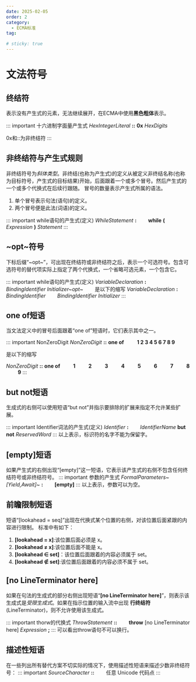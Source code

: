 ```yaml
---
date: 2025-02-05
order: 2
category:
  - ECMA标准
tag:

# sticky: true
---
```


# **文法符号**

## **终结符**
表示没有产生式的元素，无法继续展开，在ECMA中使用**黑色粗体**表示。

::: important 十六进制字面量产生式
*HexIntegerLiteral* **::** **0x** *HexDigits*

0x和::为非终结符
:::

## **非终结符与产生式规则**

非终结符号为*斜体类型*。非终结(也称为产生式)的定义从被定义非终结名称(也称为目标符号，产生式的目标结果)开始，后面跟着一个或多个冒号。然后产生式的一个或多个代换式在后续行跟随。
冒号的数量表示产生式所属的语法。
1. 单个冒号表示句法(语句)的定义。
2. 两个冒号便是此法(词语)的定义。

::: important while语句的产生式(定义)
*WhileStatement* **:**
&emsp;&emsp;**while** **(** *Expression* **)** *Statement*
:::


## **~opt~符号**
下标后缀“~opt~”，可出现在终结符或非终结符之后，表示一个可选符号。包含可选符号的替代项实际上指定了两个代换式，一个省略可选元素，一个包含它。

::: important while语句的产生式(定义)
*VariableDeclaration* **:**
&emsp;&emsp;*BindingIdentifier  Initializer~opt~*
&emsp;&emsp;是以下的缩写
*VariableDeclaration* **:**
&emsp;&emsp;*BindingIdentifier*
&emsp;&emsp;*BindingIdentifier  Initializer*
:::

## **one of短语**
当文法定义中的冒号后面跟着“one of”短语时，它们表示其中之一。

::: important NonZeroDigit
*NonZeroDigit* **::** **one of**
&emsp;&emsp; **1 2 3 4 5 6 7 8 9**  

是以下的缩写

*NonZeroDigit* **::** **one of**
&emsp;&emsp; **1**
&emsp;&emsp; **2**
&emsp;&emsp; **3**
&emsp;&emsp; **4**
&emsp;&emsp; **5**
&emsp;&emsp; **6**
&emsp;&emsp; **7**
&emsp;&emsp; **8**
&emsp;&emsp; **9**
:::

## **but not短语**
生成式的右侧可以使用短语“but not”并指示要排除的扩展来指定不允许某些扩展。

::: important Identifier词法的产生式(定义)
*Identifier* **:**
&emsp;&emsp;*IdentifierName* **but not** *ReservedWord*
:::
以上表示，标识符的名字不能为保留字。

## **[empty]短语**

如果产生式的右侧出现“[empty]”这一短语，它表示该产生式的右侧不包含任何终结符号或非终结符号。
::: important 参数的产生式
*FormalParameters~[Yield,Await]~* **:**
&emsp;&emsp;**[empty]**
:::
以上表示，参数可以为空。

## **前瞻限制短语**

短语“[lookahead = seq]”出现在代换式某个位置的右侧，对该位置后面紧跟的内容进行限制。
标准中有如下：
1. **[lookahead = x]**:该位置后面必须是 x。
2. **[lookahead ≠ x]**:该位置后面不能是 x。
3. **[lookahead ∈ set]**：该位置后面跟着的内容必须属于 set。
4. **[lookahead ∉ set]**:该位置后面跟着的内容必须不属于 set。

## **[no LineTerminator here]**

如果在句法的生成式的部分右侧出现短语“**[no LineTerminator here]**”，则表示该生成式是*受限生成式*。如果在指示位置的输入流中出现 **行终结符**(LineTerminator)，则不允许使用该生成式。

::: important thorw的代换式
*ThrowStatement* **::**
&emsp;&emsp;**throw** [no LineTerminator here] *Expression* **;**
:::
可以看出throw语句不可以换行。
## **描述性短语**

在一些列出所有替代方案不切实际的情况下，使用描述性短语来描述少数非终结符号：
::: important 
*SourceCharacter* **::**
&emsp;&emsp;任意 Unicode 代码点
:::